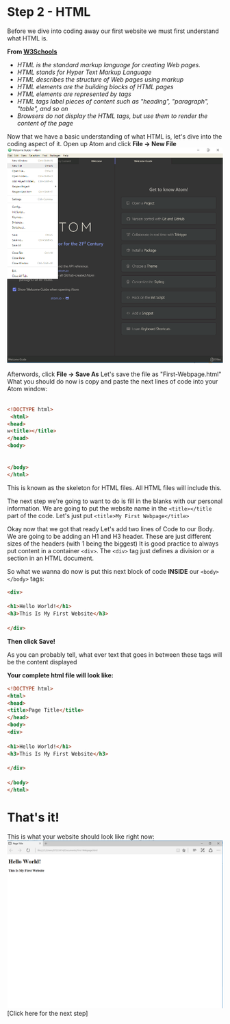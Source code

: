 # Step 2 - HTML

Before we dive into coding away our first website we must first understand what HTML is.

**From [W3Schools](https://www.w3schools.com/html/html_intro.asp)**
- *HTML is the standard markup language for creating Web pages.*
- *HTML stands for Hyper Text Markup Language*
- *HTML describes the structure of Web pages using markup*
- *HTML elements are the building blocks of HTML pages*
- *HTML elements are represented by tags*
- *HTML tags label pieces of content such as "heading", "paragraph", "table", and so on*
- *Browsers do not display the HTML tags, but use them to render the content of the page*

Now that we have a basic understanding of what HTML is, let's dive into the coding aspect of it.
Open up Atom and click **File -> New File**![Atom New File](https://github.com/theonegk/Final-Project/blob/master/new-file-atom.png)
 
Afterwords, click **File -> Save As**
Let's save the file as "First-Webpage.html"
What you should do now is copy and paste the next lines of code into your Atom window:
```html

<!DOCTYPE html>
 <html>
<head>
w<title></title>
</head>
<body>


</body>
</html>
```

This is known as the skeleton for HTML files. All HTML files will include this.

The next step we're going to want to do is fill in the blanks with our personal information.
We are going to put the website name in the ```<title></title``` part of the code. Let's just put ```<title>My First Webpage</title>```

Okay now that we got that ready Let's add two lines of Code to our Body.
We are going to be adding an H1 and H3 header. These are just different sizes of the headers (with 1 being the biggest)
It is good practice to always put content in a container ```<div>```. The ```<div>``` tag just defines a division or a section in an HTML document.
  
So what we wanna do now is put this next block of code **INSIDE** our ```<body> </body>``` tags:
```html
<div>

<h1>Hello World!</h1>
<h3>This Is My First Website</h3>

</div>
```
**Then click Save!**

As you can probably tell, what ever text that goes in between these tags will be the content displayed

**Your complete html file will look like:**
```html
<!DOCTYPE html>
<html>
<head>
<title>Page Title</title>
</head>
<body>
<div>

<h1>Hello World!</h1>
<h3>This Is My First Website</h3>

</div>

</body>
</html>
```

# That's it!

This is what your website should look like right now:
![Initial Website Look](https://github.com/theonegk/Final-Project/blob/master/initial-webpage.PNG)
[Click here for the next step]

